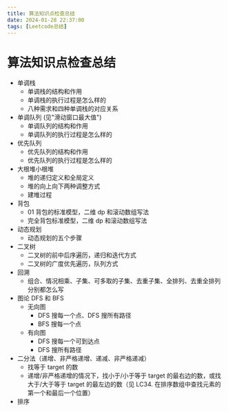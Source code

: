 ```yaml
---
title: 算法知识点检查总结
date: 2024-01-28 22:37:00
tags: [Leetcode总结]
---
```


# 算法知识点检查总结

- 单调栈
  - 单调栈的结构和作用
  - 单调栈的执行过程是怎么样的
  - 八种需求和四种单调栈的对应关系
- 单调队列 (见"滑动窗口最大值")
  - 单调队列的结构和作用
  - 单调队列的执行过程是怎么样的
- 优先队列
  - 优先队列的结构和作用
  - 优先队列的执行过程是怎么样的
- 大根堆小根堆
  - 堆的递归定义和全局定义
  - 堆的向上向下两种调整方式
  - 建堆过程
- 背包
  - 01 背包的标准模型，二维 dp 和滚动数组写法
  - 完全背包标准模型，二维 dp 和滚动数组写法
- 动态规划
  - 动态规划的五个步骤
- 二叉树
  - 二叉树的前中后序遍历，递归和迭代方式
  - 二叉树的广度优先遍历，队列方式
- 回溯
  - 组合、情况相乘、子集、可多取的子集、去重子集、全排列、去重全排列分别都怎么写
- 图论 DFS 和 BFS
  - 无向图
    - DFS 搜每一个点、DFS 搜所有路径
    - BFS 搜每一个点
  - 有向图
    - DFS 搜每一个可到达点
    - DFS 搜所有路径
- 二分法（递增、非严格递增、递减、非严格递减）
  - 找等于 target 的数
  - 递增/非严格递增的情况下，找小于/小于等于 target 的最右边的数，或找大于/大于等于 target 的最左边的数（见 LC34. 在排序数组中查找元素的第一个和最后一个位置）
- 排序
